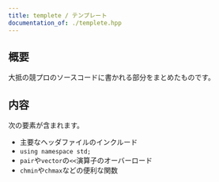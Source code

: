 ```yaml
---
title: templete / テンプレート
documentation_of: ./templete.hpp
---
```


## 概要
大抵の競プロのソースコードに書かれる部分をまとめたものです。

## 内容
次の要素が含まれます。
- 主要なヘッダファイルのインクルード
- `using namespace std;`
- `pair`や`vector`の`<<`演算子のオーバーロード
- `chmin`や`chmax`などの便利な関数

